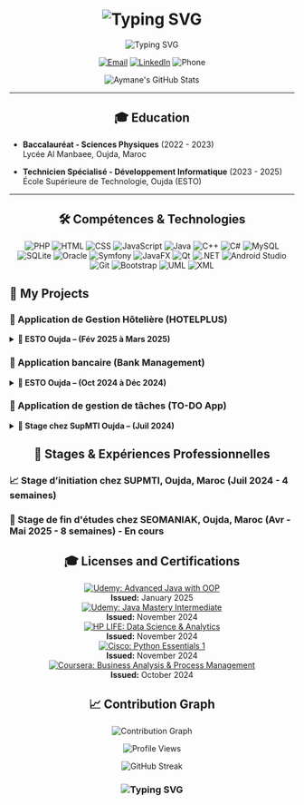 <h1 align="center">
  <img src="https://readme-typing-svg.herokuapp.com?font=Fira+Code&size=30&duration=3000&pause=1000&color=2E9EF7&center=true&vCenter=true&width=435&lines=Hi+there!+👋;I'm+Aymane+AZIZ;Welcome+to+my+GitHub!" alt="Typing SVG" />
</h1>

<p align="center">
  <img src="https://readme-typing-svg.herokuapp.com?font=Fira+Code&pause=1000&color=27A4F7&center=true&vCenter=true&width=435&lines=Software+Developer;PHP+Developer;Always+Learning%2C+Always+Growing" alt="Typing SVG" />
</p>

<p align="center">
  <a href="mailto:aymenaziz1234g@gmail.com"><img src="https://img.shields.io/badge/Email-D14836?style=for-the-badge&logo=gmail&logoColor=white" alt="Email"></a>
  <a href="https://www.linkedin.com/in/aziz77"><img src="https://img.shields.io/badge/LinkedIn-0077B5?style=for-the-badge&logo=linkedin&logoColor=white" alt="LinkedIn"></a>
  <img src="https://img.shields.io/badge/Phone-+212766633323-green?style=for-the-badge" alt="Phone">
</p>

<p align="center">
  <img src="https://github-readme-stats.vercel.app/api?username=aymaneaziz&show_icons=true&theme=radical" alt="Aymane's GitHub Stats" />
</p>

---

<h2 align="center">🎓 Education</h2>

- **Baccalauréat - Sciences Physiques** (2022 - 2023)  
  Lycée Al Manbaee, Oujda, Maroc

- **Technicien Spécialisé - Développement Informatique** (2023 - 2025)  
  École Supérieure de Technologie, Oujda (ESTO)

---

<h2 align="center">🛠️ Compétences & Technologies</h2>

<p align="center">
  <!-- Langages -->
  <img src="https://img.shields.io/badge/PHP-777BB4?style=for-the-badge&logo=php&logoColor=white" alt="PHP">
  <img src="https://img.shields.io/badge/HTML5-E34F26?style=for-the-badge&logo=html5&logoColor=white" alt="HTML">
  <img src="https://img.shields.io/badge/CSS3-1572B6?style=for-the-badge&logo=css3&logoColor=white" alt="CSS">
  <img src="https://img.shields.io/badge/JavaScript-F7DF1E?style=for-the-badge&logo=javascript&logoColor=black" alt="JavaScript">
  <img src="https://img.shields.io/badge/Java-ED8B00?style=for-the-badge&logo=java&logoColor=white" alt="Java">
  <img src="https://img.shields.io/badge/C++-00599C?style=for-the-badge&logo=c%2B%2B&logoColor=white" alt="C++">
  <img src="https://img.shields.io/badge/C%23-239120?style=for-the-badge&logo=csharp&logoColor=white" alt="C#">

  <!-- Bases de données -->
  <img src="https://img.shields.io/badge/MySQL-4479A1?style=for-the-badge&logo=mysql&logoColor=white" alt="MySQL">
  <img src="https://img.shields.io/badge/SQLite-003B57?style=for-the-badge&logo=sqlite&logoColor=white" alt="SQLite">
  <img src="https://img.shields.io/badge/Oracle-FF0000?style=for-the-badge&logo=oracle&logoColor=white" alt="Oracle">

  <!-- Frameworks -->
  <img src="https://img.shields.io/badge/Symfony-000000?style=for-the-badge&logo=symfony&logoColor=white" alt="Symfony">
  <img src="https://img.shields.io/badge/JavaFX-4479A1?style=for-the-badge&logo=java&logoColor=white" alt="JavaFX">
  <img src="https://img.shields.io/badge/Qt-41CD52?style=for-the-badge&logo=qt&logoColor=white" alt="Qt">
  <img src="https://img.shields.io/badge/.NET-512BD4?style=for-the-badge&logo=dotnet&logoColor=white" alt=".NET">
  <img src="https://img.shields.io/badge/Android%20Studio-3DDC84?style=for-the-badge&logo=android-studio&logoColor=white" alt="Android Studio">

  <!-- Outils -->
  <img src="https://img.shields.io/badge/Git-F05032?style=for-the-badge&logo=git&logoColor=white" alt="Git">
  <img src="https://img.shields.io/badge/Bootstrap-563D7C?style=for-the-badge&logo=bootstrap&logoColor=white" alt="Bootstrap">
  <img src="https://img.shields.io/badge/UML-007ACC?style=for-the-badge" alt="UML">
  <img src="https://img.shields.io/badge/XML-FF6600?style=for-the-badge" alt="XML">
</p>

</p>


## 📂 My Projects

### 🧠 Application de Gestion Hôtelière (HOTELPLUS) 
<details>
  <summary><strong> 📍 ESTO Oujda – (Fév 2025 à Mars 2025)</strong></summary>
       Technologies: html css javascript ajax php AJAX mvc Mysql
</details>

### 🧮  Application bancaire (Bank Management) 
<details>
  <summary><strong>📍 ESTO Oujda – (Oct 2024 à Déc 2024)</strong></summary>
  Technologies: Qt Creator, C++  ,sqlite 
  Banking system with secure authentication, account management, and automated processes.
</details>

### 🧠 Application de gestion de tâches (TO-DO App)  
<details>
  <summary><strong>📍 Stage chez SupMTI Oujda – (Juil 2024) </strong></summary>
  Technologies: html, css, javascripy, php,mysql 
</details>


<h2 align="center">💼 Stages & Expériences Professionnelles</h2>

### 📈 Stage d’initiation chez SUPMTI, Oujda, Maroc (Juil 2024 - 4 semaines)

### 🏨 Stage de fin d'études chez SEOMANIAK, Oujda, Maroc (Avr -Mai 2025 - 8 semaines) - **En cours**


<h2 align="center">🎓 Licenses and Certifications</h2>



  <!-- Udemy - Advanced Java -->
  <div align="center">
    <a href="https://www.udemy.com/certificate/UC-4b065a41-60c5-4e37-886e-4fa778f999a8/" target="_blank">
      <img src="https://img.shields.io/badge/Udemy%20-%20Advanced%20Java%20with%20OOP-yellow?style=for-the-badge&logo=Udemy" alt="Udemy: Advanced Java with OOP">
    </a>
    <br>
    <strong>Issued:</strong> January 2025
  </div>

  <!-- Udemy - Java Mastery Intermediate -->
  <div align="center">
    <a href="https://www.udemy.com/certificate/UC-f0248104-319d-4c2d-89ca-be8f20a0b181/" target="_blank">
      <img src="https://img.shields.io/badge/Udemy%20-%20Java%20Mastery%20Intermediate-orange?style=for-the-badge&logo=Udemy" alt="Udemy: Java Mastery Intermediate">
    </a>
    <br>
    <strong>Issued:</strong> November 2024
  </div>

  <!-- HP LIFE - Data Science -->
<div align="center">
    <a href="https://www.life-global.org/certificate/ce493ffb-fcbc-40f3-a484-407348c2f3aa" target="_blank">
      <img src="https://img.shields.io/badge/HP%20LIFE%20-%20Data%20Science%20%26%20Analytics-red?style=for-the-badge&logo=hp" alt="HP LIFE: Data Science & Analytics">
    </a>
    <br>
    <strong>Issued:</strong> November 2024
  </div>

  <!-- Cisco - Python Essentials 1 -->
  <div align="center">
    <a href="https://www.credly.com/badges/40cfbed1-6c70-41fb-adc6-b75ac4f41a24" target="_blank">
      <img src="https://img.shields.io/badge/Cisco%20-%20Python%20Essentials%201-007ACC?style=for-the-badge&logo=python" alt="Cisco: Python Essentials 1">
    </a>
    <br>
    <strong>Issued:</strong> November 2024
  </div>

  <!-- Coursera - Business Analysis -->
  <div align="center">
    <a href="https://coursera.org/share/1c3dbfb3bf48f978529d4805ce23c266" target="_blank">
      <img src="https://img.shields.io/badge/Coursera%20-%20Business%20Analysis%20%26%20Process%20Management-00008B?style=for-the-badge&logo=Coursera" alt="Coursera: Business Analysis & Process Management">
    </a>
    <br>
    <strong>Issued:</strong> October 2024
  </div>









<h2 align="center">📈  Contribution Graph</h2>

<p align="center">
  <img src="https://github-readme-activity-graph.vercel.app/graph?username=aymaneaziz&theme=react-dark" alt="Contribution Graph" />
</p>

<p align="center">
  <img src="https://komarev.com/ghpvc/?username=aymaneaziz&color=blueviolet&style=flat-square" alt="Profile Views" />
</p>


<p align="center">
  <img src="https://github-readme-streak-stats.herokuapp.com/?user=aymaneaziz&theme=radical" alt="GitHub Streak" />
</p>

<h3 align="center">
  <img src="https://readme-typing-svg.herokuapp.com?font=Fira+Code&pause=1000&color=27A4F7&center=true&vCenter=true&width=435&lines=Always+learning%2C+always+growing.;Thank+you+for+visiting!" alt="Typing SVG" />
</h3>
